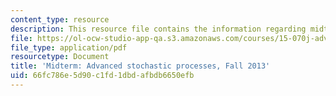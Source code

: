```yaml
---
content_type: resource
description: This resource file contains the information regarding midterm exam.
file: https://ol-ocw-studio-app-qa.s3.amazonaws.com/courses/15-070j-advanced-stochastic-processes-fall-2013/66fc786e5d90c1fd1dbdafbdb6650efb_MIT15_070JF13_Mid_Term_V2.pdf
file_type: application/pdf
resourcetype: Document
title: 'Midterm: Advanced stochastic processes, Fall 2013'
uid: 66fc786e-5d90-c1fd-1dbd-afbdb6650efb
---
```

